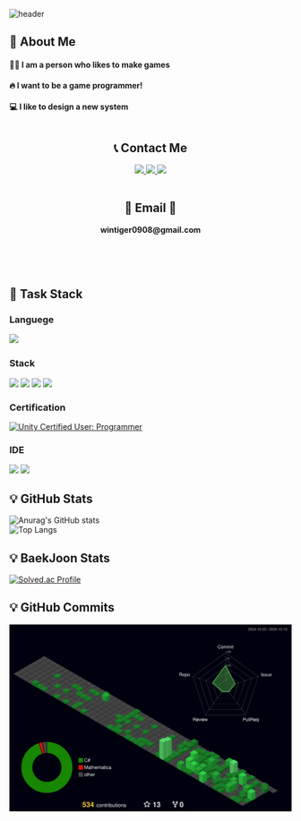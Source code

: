 <div>

  <!--Header Part-->
  ![header](https://capsule-render.vercel.app/api?type=waving&color=gradient&height=300&text=Welcome%20to-nl-Adonis'%20GitHub%20%F0%9F%A4%97)

</div>

<div>
  <!--Body Part-->
  
  ## 🐻 About Me<br/>
  #### 🙋‍♂️ I am a person who likes to make games<br/>
  #### 🔥 I want to be a game programmer!<br/>
  #### 💻 I like to design a new system<br/><br/>

  ## <div align= "center">📞 Contact Me<br/>
  <div align= "center"> <a href=https://www.instagram.com/dung.__.ho> <img src="https://img.shields.io/badge/Instagram-E4405F?style=for-the-badge&logo=Instagram&logoColor=white&link=https://www.instagram.com/dung.__.ho"> </a>
  <a href=mailto:wintiger0908@gmail.com> <img src="https://img.shields.io/badge/Gmail-EA4335?style=for-the-badge&logo=Gmail&logoColor=white&link=mailto:wintiger0908@gmail.com"> </a>
  <a href=https://www.notion.so/Adonis-s-Space-209b1f49203e8019a3e7db53883691f8> <img src="https://img.shields.io/badge/Notion-000000?style=for-the-badge&logo=Notion&logoColor=white&link=https://www.notion.so/Adonis-s-Space-209b1f49203e8019a3e7db53883691f8"> </a>
          </div><br>
    <div align= "center">  </div> 
    <h2 align="center">📧 Email 📧</h2>
<p align="center">
  <Strong> wintiger0908@gmail.com </Strong>
</p><br>
  <br/>
  <br/>

  ## 🧮 Task Stack
  ### Languege
  <!--C#-->
  <img src="https://img.shields.io/badge/CSharp-239120?style=for-the-badgee&logo=C&logoColor=white"/><br/>
  
  ### Stack
  <!--Unity-->
  <img src="https://img.shields.io/badge/Unity-000000?style=for-the-badge&logo=Unity&logoColor=Blue"/>
  <!--MongoDB-->
  <img src="https://img.shields.io/badge/mongodb-47A248?style=for-the-badge&logo=mongodb&logoColor=white"/>
  <!--GitHub-->
  <img src="https://img.shields.io/badge/github-181717?style=for-the-badge&logo=github&logoColor=white">
  <!--Git-->
  <img src="https://img.shields.io/badge/git-F05032?style=for-the-badge&logo=git&logoColor=white"><br/>

  ### Certification
  <!--START_SECTION:badges-->
<a href="https://www.credly.com/badges/319c744c-86a9-4d20-9635-2b4e8c8ee688" title="Unity Certified User: Programmer"><img src="https://images.credly.com/size/80x80/images/51da8803-3699-4392-8ef5-3291e6bc084d/image.png" alt="Unity Certified User: Programmer" width="80" height="80"></a>
<!--END_SECTION:badges-->
  
  ### IDE
  <!--Visual Studio-->
  <img src="https://img.shields.io/badge/VisualStudio-239120?style=for-the-badge&logo=Visual-Studio&logoColor=white"/>
  <!--Rider-->
  <img src="https://img.shields.io/badge/Rider-000000?style=for-the-badgee&logo=Rider&logoColor=white"/>


  ## :bulb: GitHub Stats
  ![Anurag's GitHub stats](https://github-readme-stats.vercel.app/api?username=Adonis0219&show_icons=true&theme=radical)<br/>
  ![Top Langs](https://github-readme-stats.vercel.app/api/top-langs/?username=Adonis0219&layout=compact)
  ## :bulb: BaekJoon Stats
  [![Solved.ac Profile](http://mazassumnida.wtf/api/v2/generate_badge?boj=sinju0221)](https://solved.ac/sinju0221/)
  ## :bulb: GitHub Commits
  ![](./profile-3d-contrib/profile-night-green.svg)
  
</div>
